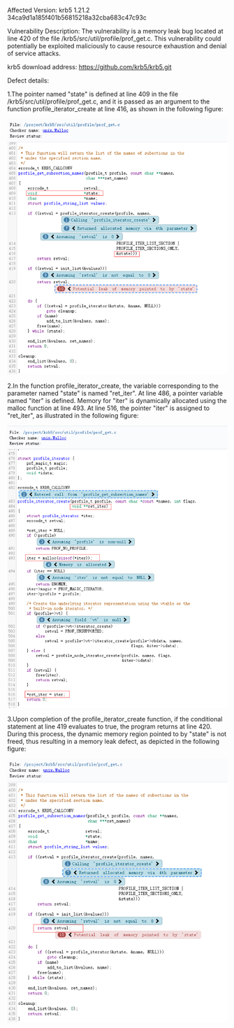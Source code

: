 Affected Version:
krb5 1.21.2 34ca9d1a185f401b56815218a32cba683c47c93c

Vulnerability Description:
The vulnerability is a memory leak bug located at line 420 of the file /krb5/src/util/profile/prof_get.c. This vulnerability could potentially be exploited maliciously to cause resource exhaustion and denial of service attacks.

krb5 download address:
https://github.com/krb5/krb5.git

Defect details:

1.The pointer named "state" is defined at line 409 in the file /krb5/src/util/profile/prof_get.c, and it is passed as an argument to the function profile_iterator_create at line 416, as shown in the following figure:

![image](https://github.com/LuMingYinDetect/krb5_defects/blob/main/krb5_11.png)

2.In the function profile_iterator_create, the variable corresponding to the parameter named "state" is named "ret_iter". At line 486, a pointer variable named "iter" is defined. Memory for "iter" is dynamically allocated using the malloc function at line 493. At line 516, the pointer "iter" is assigned to "ret_iter", as illustrated in the following figure:

![image](https://github.com/LuMingYinDetect/krb5_defects/blob/main/krb5_12.png)

3.Upon completion of the profile_iterator_create function, if the conditional statement at line 419 evaluates to true, the program returns at line 420. During this process, the dynamic memory region pointed to by "state" is not freed, thus resulting in a memory leak defect, as depicted in the following figure:

![image](https://github.com/LuMingYinDetect/krb5_defects/blob/main/krb5_13.png)
